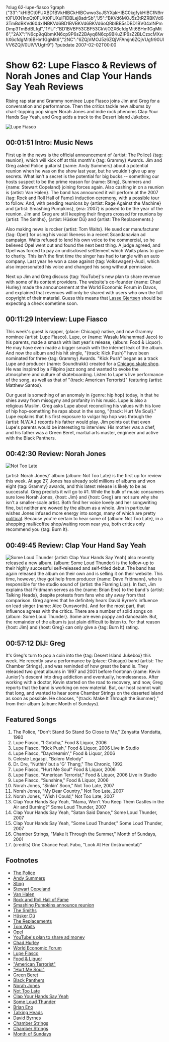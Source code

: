 ?slug 62-lupe-fiasco
?graph {"33":"kHIBCt0FUXBD1BVkHIBCkHIBCwwo3uJSYXakHIBC0kgfykHIBCfN9rrt0FUXN1noQt0FUXt0FUXuIFlDBLej8adrSb","J5":"BKVd6MOJ5z3tRZRBKVd63TmBdBKVd604xINBKVd6BD1BVBKVd6BKVd6oQRbIBB5sDBD1BV04xINPmDmp3TmBdBLfgI","1YU":"BD1BVBF53CBF53CkVjO2X6cfdgMit6BHm1GgMit6","2AX":"N6cp9qQbmKN6cp9P6sZ2BAyq6N6cp9BKuZIP6sZ2BLCzxcMXwhX6cfdgMit6BHm1GgMit6","2NC":"6ZQjVMOJ5z6ZQjVFAmjn6ZQjVUgfr90UlVV6ZQjV0UlVVUgfr9"}
?pubdate 2007-02-02T00:00

# Show 62: Lupe Fiasco & Reviews of Norah Jones and Clap Your Hands Say Yeah Reviews
Rising rap star and Grammy nominee Lupe Fiasco joins Jim and Greg for a conversation and performance. Then the critics tackle new albums by chart-topping pop singer Norah Jones and indie rock phenoms Clap Your Hands Say Yeah, and Greg adds a track to the Desert Island Jukebox.

![Lupe Fiasco](https://static.soundopinions.org/images/2007/lupefiasco.jpg)


## 00:01:51 Intro: Music News
First up in the news is the official announcement of {artist: The Police} {tag: reunion}, which will kick off at this month's {tag: Grammy} Awards. Jim and Greg asked Police guitarist {name: Andy Summers} about a potential reunion when he was on the show last year, but he wouldn't give up any secrets. What isn't a secret is the potential for big bucks -- something our hosts suspect to be the prime reason for {name: Sting}, Summers and {name: Stewart Copeland} joining forces again. Also cashing in on a reunion is {artist: Van Halen}. The band has announced it will perform at the 2007 {tag: Rock and Roll Hall of Fame} induction ceremony, with a possible tour to follow. And, with pending reunions by {artist: Rage Against the Machine} and {artist: Smashing Pumpkins}, {era: 2007} is poised to be the year of the reunion. Jim and Greg are still keeping their fingers crossed for reunions by {artist: The Smiths}, {artist: Hüsker Dü} and {artist: The Replacements.}

Also making news is rocker {artist: Tom Waits}. He sued car manufacturer {tag: Opel} for using his vocal likeness in a recent Scandanavian ad campaign. Waits refused to lend his own voice to the commercial, so he believed Opel went out and found the next best thing. A judge agreed, and Opel was forced to pay an undisclosed settlement which Waits plans to give to charity. This isn't the first time the singer has had to tangle with an auto company. Last year he won a case against {tag: Volkswagen}-Audi, which also impersonated his voice and changed his song without permission. 

Next up Jim and Greg discuss {tag: YouTube}'s new plan to share revenue with some of its content providers. The website's co-founder {name: Chad Hurley} made the announcement at the World Economic Forum in Davos, and explained that revenues will only be shared with users who own the full copyright of their material. Guess this means that [Lasse Gjertsen](http://www.youtube.com/watch?v=JzqumbhfxRo&eurl) should be expecting a check sometime soon.

## 00:11:29 Interview: Lupe Fiasco
This week's guest is rapper, {place: Chicago} native, and now Grammy nominee {artist: Lupe Fiasco}. Lupe, or {name: Wasalu Muhammad Jaco} to his parents, made a smash with last year's release, {album: Food & Liquor}. He may have even made a bigger smash with the internet leak of the album. And now the album and his hit single, "{track: Kick Push}" have been nominated for three {tag: Grammy} Awards. "Kick Push" began as a track Lupe and producer {name: Soundtrakk} created for a [Chicago skate shop](http://www.upriseskateshop.com/). He was inspired by a Filipino jazz song and wanted to evoke the atmosphere and culture of skateboarding. Listen to Lupe's live performance of the song, as well as that of "{track: American Terrorist}" featuring {artist: Matthew Santos}. 

Our guest is something of an anomaly in {genre: hip hop} today, in that he shies away from misogyny and profanity in his music. Lupe is also a religious Muslim. Greg asks Lupe about reconciling his values with his love of hip hop-something he raps about in the song, "{track: Hurt Me Soul}." Lupe explains that his first exposure to vulgar hip hop was through the {artist: N.W.A.} records his father would play. Jim points out that even Lupe's parents would be interesting to interview. His mother was a chef, and his father was a Green Beret, martial arts master, engineer and active with the Black Panthers.

## 00:42:30 Review: Norah Jones
![Not Too Late](https://static.soundopinions.org/assets/62/1YU0.jpg)

{artist: Norah Jones}' album {album: Not Too Late} is the first up for review this week. At age 27, Jones has already sold millions of albums and won eight {tag: Grammy} awards, and this latest release is likely to be as successful. Greg predicts it will go to #1. While the bulk of music consumers sure love Norah Jones, {host: Jim} and {host: Greg} are not sure why she isn't a smaller-scale artist. Both find her voice lovely and her songwriting fine, but neither are wowed by the album as a whole. Jim in particular wishes Jones infused more energy into songs, many of which are pretty [political](http://www.lyrics4all.net/n/norah-jones/not-too-late/my-dear-country.php). Because you're certain to hear some of {album: Not Too Late}, in a shopping mall/coffee shop/waiting room near you, both critics only recommend you {tag: Burn It}. 

## 00:49:45 Review: Clap Your Hand Say Yeah
![Some Loud Thunder](https://static.soundopinions.org/assets/62/2AX0.jpg)
{artist: Clap Your Hands Say Yeah} also recently released a new album. {album: Some Loud Thunder} is the follow-up to their highly successful self-released and self-titled debut. The band has again released the album on their own and is selling it on their website. This time, however, they got help from producer {name: Dave Fridmann}, who is responsible for the studio sound of {artist: the Flaming Lips}. In fact, Jim explains that Fridmann serves as the {name: Brian Eno} to the band's {artist: Talking Heads}, despite protests from fans who shy away from that comparison. Greg agrees that he definitely hears David Byrne's influence on lead singer {name: Alec Ounsworth}. And for the most part, that influence agrees with the critics. There are a number of solid songs on {album: Some Loud Thunder}. Some are even poppy and danceable. But, the remainder of the album is just plain difficult to listen to. For that reason {host: Jim} and {host: Greg} can only give a {tag: Burn It} rating.

## 00:57:12 DIJ: Greg
It's Greg's turn to pop a coin into the {tag: Desert Island Jukebox} this week. He recently saw a performance by {place: Chicago} band {artist: The Chamber Strings}, and was reminded of how great the band is. They released two great albums in 1997 and 2001 before frontman {name: Kevin Junior}'s descent into drug addiction and eventually, homelessness. After working with a doctor, Kevin started on the road to recovery, and now, Greg reports that the band is working on new material. But, our host cannot wait that long, and wanted to hear some Chamber Strings on the deserted island as soon as possible. He chooses, "{track: Make It Through the Summer}," from their album {album: Month of Sundays}.

## Featured Songs
1. The Police, "Don't Stand So Stand So Close to Me," Zenyatta Mondatta, 1980 
2. Lupe Fiasco, "I Gotcha," Food & Liquor, 2006
3. Lupe Fiasco, "Kick Push," Food & Liquor, 2006 Live in Studio
4. Lupe Fiasco, "Daydreamin'," Food & Liquor, 2006
5. Celeste Legaspi, "Bolero Melody"
6. Dr. Dre, "Nuthin' but a 'G' Thang," The Chronic, 1992
7. Lupe Fiasco, "Hurt Me Soul" Food & Liquor, 2006
8. Lupe Fiasco, "American Terrorist," Food & Liquor, 2006 Live in Studio
9. Lupe Fiasco, "Sunshine," Food & Liquor, 2006 
10. Norah Jones, "Sinkin' Soon," Not Too Late, 2007 
11. Norah Jones, "My Dear Country," Not Too Late, 2007 
12. Norah Jones, "Wish I Could," Not Too Late, 2007
13. Clap Your Hands Say Yeah, "Mama, Won't You Keep Them Castles in the Air and Burning?" Some Loud Thunder, 2007 
14. Clap Your Hands Say Yeah, "Satan Said Dance," Some Loud Thunder, 2007
15. Clap Your Hands Say Yeah, "Some Loud Thunder," Some Loud Thunder, 2007
16. Chamber Strings, "Make It Through the Summer," Month of Sundays, 2001
17. (credits) One Chance Feat. Fabo, "Look At Her (Instrumental)"

## Footnotes
- [The Police](http://www.allmusic.com/cg/amg.dll?p=amg&sql=11:y69fs35ba3vg)
- [Andy Summers](http://www.andysummers.com/)
- [Sting](http://www.sting.com/)
- [Stewart Copeland](http://www.stewartcopeland.net/)
- [Van Halen](http://www.van-halen.com/)
- [Rock and Roll Hall of Fame](http://www.rockhall.com/)
- [Smashing Pumpkins announce reunion](http://www.nme.com/news/smashing-pumpkins/26081)
- [The Smiths](http://www.allmusic.com/cg/amg.dll?p=amg&sql=11:97yvad8kv8w4)
- [Hüsker Dü](http://www.allmusic.com/cg/amg.dll?p=amg&sql=11:51r67uu0h0jg)
- [The Replacements](http://en.wikipedia.org/wiki/The_Replacements)
- [Tom Waits](http://www.officialtomwaits.com/main.htm)
- [Opel](http://www.opel.com/flash.html)
- [YouTube's plan to share ad money](http://news.bbc.co.uk/2/hi/business/6305957.stm)
- [Chad Hurley](http://www.youtube.com/watch?v=QCVxQ_3Ejkg)
- [World Economic Forum](http://www.weforum.org/en/index.htm)
- [Lupe Fiasco](http://www.lupefiasco.com/)
- [Food & Liquor](http://www.metacritic.com/music/artists/fiascolupe/foodandliquor?q=lupe)
- ["American Terrorist"](http://www.azlyrics.com/lyrics/lupefiasco/americanterrorist.html)
- ["Hurt Me Soul"](http://www.azlyrics.com/lyrics/lupefiasco/hurtmesoul.html)
- [Green Beret](http://www.specialoperations.com/Army/Special_Forces/default.html)
- [Black Panthers](http://www.blackpanther.org/legacynew.htm)
- [Norah Jones](http://www.norahjones.com/)
- [Not Too Late](http://www.metacritic.com/music/artists/jonesnorah/nottoolate?q=norah%20jones)
- [Clap Your Hands Say Yeah](http://www.clapyourhandssayyeah.com/)
- [Some Loud Thunder](http://www.metacritic.com/music/artists/clapyourhandssayyeah/someloudthunder?q=clap%20your%20hands)
- [Brian Eno](http://www.enoweb.co.uk/)
- [Talking Heads](http://www.allmusic.com/cg/amg.dll?p=amg&sql=11:vxoibkk96ak0)
- [David Byrnes](http://www.davidbyrne.com/)
- [Chamber Strings](http://www.chicagotribune.com/entertainment/music/chi-0701190159jan19,1,4042548.story?coll=chi-ent_music-hed)
- [Chamber Strings](http://www.allmusic.com/cg/amg.dll?p=amg&sql=11:4xkvu3qhan2k~T1)
- [Month of Sundays](http://www.amazon.com/Month-Sundays-Chamber-Strings/dp/B00005AKGS)
